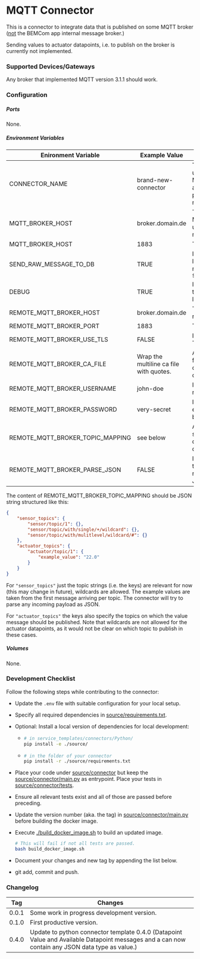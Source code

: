 # MQTT Connector

This is a connector to integrate data that is published on some MQTT broker (<u>not</u> the BEMCom app internal message broker.)

Sending values to actuator datapoints, i.e. to publish on the broker is currently not implemented.



### Supported Devices/Gateways

Any broker that implemented MQTT version 3.1.1 should work.



### Configuration

##### Ports

None.

##### Environment Variables

| Enironment Variable              | Example  Value                          | Usage/Remarks                                                |
| -------------------------------- | --------------------------------------- | ------------------------------------------------------------ |
| CONNECTOR_NAME                   | brand-new-connector                     | The name of the connector. Must be unique and is used to compute the MQTT topics. Use all lowercase chars and only dashes for separation to prevent clashes with Dockers internal name resolution system. |
| MQTT_BROKER_HOST                 | broker.domain.de                        | The DNS name or IP address of the MQTT broker. `localhost` will not work, use the full DNS name of the host machine instead. |
| MQTT_BROKER_HOST                 | 1883                                    | The port of the MQTT broker.                                 |
| SEND_RAW_MESSAGE_TO_DB           | TRUE                                    | If set to `TRUE` (that is a string of capital letters) will publish all received raw messages on topic `${CONNECTOR_NAME}/raw_message_to_db` |
| DEBUG                            | TRUE                                    | If == "TRUE" (i.e. the string) will set the loglevel of the connector the logging.DEBUG. Else is logging.INFO. |
| REMOTE_MQTT_BROKER_HOST          | broker.domain.de                        | The DNS name or IP address of the remote MQTT broker.        |
| REMOTE_MQTT_BROKER_PORT          | 1883                                    | The port of the remote MQTT broker.                          |
| REMOTE_MQTT_BROKER_USE_TLS       | FALSE                                   | If == "TRUE" (i.e. the string), will use TLS to encrypt the connection. |
| REMOTE_MQTT_BROKER_CA_FILE       | Wrap the multiline ca file with quotes. | A CA certificate (full chain) in pem format. If provided will use this CA certificate to verify that server certificate. |
| REMOTE_MQTT_BROKER_USERNAME      | john-doe                                | If not empty will try to login at the remote broker with this username. |
| REMOTE_MQTT_BROKER_PASSWORD      | very-secret                             | If not empty (and username not empty) will try to login at the remote broker with this password. |
| REMOTE_MQTT_BROKER_TOPIC_MAPPING | see below                               | A json string defining which topics should be forwarded to which datapoints. See Readme.md for details. |
| REMOTE_MQTT_BROKER_PARSE_JSON    | FALSE                                   | If == "TRUE" (i.e. the string), will try to parse the payload of the message received from the remote broker as JSON. Defaults to FALSE |



The content of REMOTE_MQTT_BROKER_TOPIC_MAPPING should be JSON string structured like this:

```json
{
    "sensor_topics": {
        "sensor/topic/1": {},
        "sensor/topic/with/single/+/wildcard": {},
        "sensor/topic/with/mulitlevel/wildcard/#": {}
    },
    "actuator_topics": {
        "actuator/topic/1": {
            "example_value": "22.0"
        }
    }
}
```

For `"sensor_topics"` just the topic strings (i.e. the keys) are relevant for now (this may change in future), wildcards are allowed. The example values are taken from the first message arriving per topic. The connector will try to parse any incoming payload as JSON. 

For `"actuator_topics"` the keys also specify the topics on which the value message should be published. Note that wildcards are not allowed for the actuator datapoints, as it would not be clear on which topic to publish in these cases.

##### Volumes

None.



### Development Checklist

Follow the following steps while contributing to the connector:

* Update the `.env` file with suitable configuration for your local setup.

* Specify all required dependencies in [source/requirements.txt](source/requirements.txt).

* Optional: Install a local version of dependencies for local development:

  * ```bash
    # in service_templates/connectors/Python/
    pip install -e ./source/
    ```

  * ```bash
    # in the folder of your connector
    pip install -r ./source/requirements.txt
    ```

* Place your code under [source/connector](./source/connector) but keep the [source/connector/main.py](./source/connector/main.py) as entrypoint. Place your tests in [source/connector/tests](./source/connector/tests).

* Ensure all relevant tests exist and all of those are passed before preceding. 

* Update the version number (aka. the tag) in [source/connector/main.py](./source/connector/main.py) before building the docker image. 

* Execute [./build_docker_image.sh](./build_docker_image.sh) to build an updated image. 

  ```bash
  # This will fail if not all tests are passed.
  bash build_docker_image.sh
  ```

* Document your changes and new tag by appending the list below.

* git add, commit and push.

### Changelog

| Tag   | Changes                                                      |
| ----- | ------------------------------------------------------------ |
| 0.0.1 | Some work in progress development version.                   |
| 0.1.0 | First productive version.                                    |
| 0.4.0 | Update to python connector template 0.4.0 (Datapoint Value and Available Datapoint messages and a can now contain any JSON data type as value.) |
